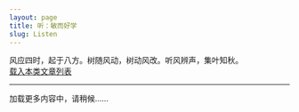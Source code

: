 ```yaml
---
layout: page
title: 听：敏而好学
slug: Listen
---
```

<div class="prelude">
风应四时，起于八方。树随风动，树动风改。听风辨声，集叶知秋。
</div>
<a id="getlist" href="/indexes/bycategories/3">载入本类文章列表</a>

<div id="indexcontainer"></div><hr/>
<div class="posts">
<div class="load">
</div>
</div>
<a id="next">加载更多内容中，请稍候……</a>

<script type="text/javascript" src="/public/js/jquery.min.js"></script>
<script type="text/javascript" src="/public/js/whyhow.js"></script>
<script>
    var urls=new Array();
    {% for post in site.categories['听']  %}
    {% if post.url %}
    urls[urls.length]="{{ post.url }}";
    {% endif %}
    {% endfor %}
    var index = 0;
    if(urls.length>0){
       $('#next').attr('href',urls[0]);
   }else{
       $('#next').html('未发现更多内容');
   }

   fetchingContent = false;    
   window.onscroll = yHandler;
   $(document).ready(function(){
    yHandler();
    getIndex();
   });
</script>


